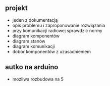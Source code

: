 ## projekt

- jeden z dokumentacją
- opis problemu i zaproponowanie rozwiązania
- przy komunikacji radiowej sprawdzić normy
- diagram komponentów
- diagram stanów
- diagram komunikacji
- dobór komponentów z uzasadnieniem

## autko na arduino
- możliwa rozbudowa na 5
